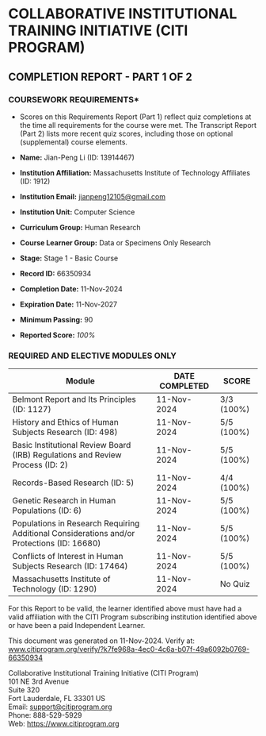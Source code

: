 # COLLABORATIVE INSTITUTIONAL TRAINING INITIATIVE (CITI PROGRAM)  
## COMPLETION REPORT - PART 1 OF 2  
### COURSEWORK REQUIREMENTS*

* Scores on this Requirements Report (Part 1) reflect quiz completions at the time all requirements for the course were met. The Transcript Report (Part 2) lists more recent quiz scores, including those on optional (supplemental) course elements.

- **Name:** Jian-Peng Li (ID: 13914467)  
- **Institution Affiliation:** Massachusetts Institute of Technology Affiliates (ID: 1912)  
- **Institution Email:** jianpeng12105@gmail.com  
- **Institution Unit:** Computer Science  
- **Curriculum Group:** Human Research  
- **Course Learner Group:** Data or Specimens Only Research  
- **Stage:** Stage 1 - Basic Course  

- **Record ID:** 66350934  
- **Completion Date:** 11-Nov-2024  
- **Expiration Date:** 11-Nov-2027  
- **Minimum Passing:** 90  
- **Reported Score:** *100%*

### REQUIRED AND ELECTIVE MODULES ONLY

| Module                                                                                         | DATE COMPLETED | SCORE     |
|------------------------------------------------------------------------------------------------|-----------------|-----------|
| Belmont Report and Its Principles (ID: 1127)                                                  | 11-Nov-2024     | 3/3 (100%) |
| History and Ethics of Human Subjects Research (ID: 498)                                       | 11-Nov-2024     | 5/5 (100%) |
| Basic Institutional Review Board (IRB) Regulations and Review Process (ID: 2)                | 11-Nov-2024     | 5/5 (100%) |
| Records-Based Research (ID: 5)                                                                 | 11-Nov-2024     | 4/4 (100%) |
| Genetic Research in Human Populations (ID: 6)                                                 | 11-Nov-2024     | 5/5 (100%) |
| Populations in Research Requiring Additional Considerations and/or Protections (ID: 16680)   | 11-Nov-2024     | 5/5 (100%) |
| Conflicts of Interest in Human Subjects Research (ID: 17464)                                  | 11-Nov-2024     | 5/5 (100%) |
| Massachusetts Institute of Technology (ID: 1290)                                             | 11-Nov-2024     | No Quiz   |

For this Report to be valid, the learner identified above must have had a valid affiliation with the CITI Program subscribing institution identified above or have been a paid Independent Learner.

This document was generated on 11-Nov-2024. Verify at:  
www.citiprogram.org/verify/?k7fe968a-4ec0-4c6a-b07f-49a6092b0769-66350934

Collaborative Institutional Training Initiative (CITI Program)  
101 NE 3rd Avenue  
Suite 320  
Fort Lauderdale, FL 33301 US  
Email: support@citiprogram.org  
Phone: 888-529-5929  
Web: https://www.citiprogram.org